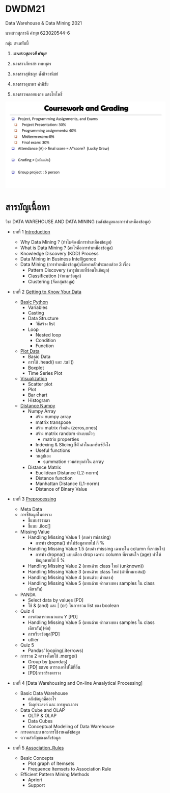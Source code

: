 # DWDM21
Data Warehouse &amp; Data Mining 2021

นางสาวสุภาวดี คำทุย 623020544-6

กลุ่ม เทเลทับบี้
1. **_นางสาวสุภาวดี คำทุย_**
 
2. นางสาวภัทรสร เทพบุตร

3. นางสาวสุพิชญา ตั้งกิจวานิชย์

4. นางสาวอุมาพร คำภิชัย

5. นางสาวพลอยบงกช แสงโทโพธิ์

 ![Coursework & Grading](DWDM21.jpg)

# สารบัญเนื้อหา

วิชา DATA WAREHOUSE AND DATA MINING (คลังข้อมูลและการทำเหมืองข้อมูล)

* บทที่ 1 [Introduction](https://github.com/SupawadeeKhamthuy/DWDM21/blob/main/Chapter1.pdf)
  * Why Data Mining ? (ทำไมต้องมีการทำเหมืองข้อมูล)
  * What is Data Mining ? (อะไรคือการทำเหมืองข้อมูล)
  * Knowledge Discovery (KDD) Process
  * Data Mining in Business Intelligence 
  * Data Mining (การทำเหมืองข้อมูล)เนื้อหาหลักประกอบด้วย 3 เรื่อง
    * Pattern Discovery (หารูปแบบที่ซ่อนในข้อมูล)
    * Classification (จำแนกข้อมูล)
    * Clustering (จัดกลุ่มข้อมูล)

* บทที่ 2 [Getting to Know Your Data](https://github.com/SupawadeeKhamthuy/DWDM21/blob/main/Chapter2.1.pdf)
  * [Basic Python](https://github.com/SupawadeeKhamthuy/DWDM21/blob/main/Data101_(Chapter2).ipynb)
    * Variables
    * Casting
    * Data Structure
      * วิธีสร้าง list
    * Loop
      * Nested loop
      * Condition
      * Function
  * [Plot Data](https://github.com/SupawadeeKhamthuy/DWDM21/blob/main/Data102_(Chapter2).ipynb)
    * Basic Data
    * การใช้ .head() และ .tail()
    * Boxplot
    * Time Series Plot
  * [Visualization](https://github.com/SupawadeeKhamthuy/DWDM21/blob/main/Data_Visualization.ipynb)
    * Scatter plot
    * Plot
    * Bar chart
    * Histogram
  * [Distance Numpy](https://github.com/SupawadeeKhamthuy/DWDM21/blob/main/Distance_Numpy.ipynb)
    * Numpy Array
      * สร้าง numpy array
      * matrix transpose
      * สร้าง matrix เริ่มต้น (zeros,ones)
      * สร้าง matrix random ค่าเเบบมั่วๆ
          * matrix properties
      * Indexing & Slicing ชี้ตัวค่าในเมทริกซ์ยังไง
      * Useful functions
      * วนลูปเอง
          * summation รวมค่าทุกค่าใน array
    * Distance Matrix
      * Euclidean Distance (L2-norm)
      * Distance function
      * Manhattan Distance (L1-norm)
      * Distance of Binary Value
 * บทที่ 3 [Preprocessing](https://github.com/SupawadeeKhamthuy/DWDM21/blob/main/Data_Preprocessing_(Chapter_3).ipynb) 
   * Meta Data
   * การชี้ข้อมูลในตาราง
     * ชี้แบบธรรมดา
     * ชี้แบบ .iloc[]
   * Missing Value
     * Handling Missing Value 1 (ลบค่า missing)
       * การทำ dropna() ทำให้ข้อมูลหายไป กี่ %
     * Handling Missing Value 1.5 (ลบค่า missing เฉพาะใน column ที่เราสนใจ)
       * การทำ dropna() แบบเลือก drop เฉพาะ column ที่เราสนใจ (age) ทำให้ข้อมูลหายไป กี่ %
     * Handling Missing Value 2 (แทนด้วย class ใหม่ (unknown))
     * Handling Missing Value 3 (แทนด้วย class ใหม่ (ค่าที่เหมาะสม))
     * Handling Missing Value 4 (แทนด้วย ค่ากลาง)
     * Handling Missing Value 5 (แทนด้วย ค่ากลางของ samples ใน class เดียวกัน)
   * PANDA
     * Select data by values [PD]
     * ใช้ & (and) และ | (or) ในการรวม list ของ boolean
   * Quiz 4
     * การต่อตารางแนวแกน Y [PD]
     * Handling Missing Value 5 (แทนด้วย ค่ากลางของ samples ใน class เดียวกัน)(ต่อ)
     * การเรียงข้อมูล[PD]
     * utlier
   * Quiz 5
     * Pandas' looping(.iterrows)
   * การรวม 2 ตารางโดยใช้ .merge()
     * Group by (pandas)
     * [PD] save ตารางเอาไปใช้ที่อื่น
     * [PD]การสร้างตาราง
  
  * บทที่ 4 [Data Warehousing and On-line Anaalytical Processing]
    * Basic Data Warehouse
      * คลังข้อมูลคืออะไร
      * วัตถุประสงค์ และ การบูรณาการ
    * Data Cube and OLAP
      * OLTP & OLAP
      * Data Cubes
      * Conceptual Modeling of Data Warehouse
    * การออกแบบ และการใช้งานคลังข้อมูล
    * ความสำคัญของคลังข้อมูล
   
  * บทที่ 5 [Association_Rules](https://github.com/SupawadeeKhamthuy/DWDM21/blob/main/Chapter6_Association_Rules.ipynb)
    * Besic Concepts
      * Plot graph of Itemsets
      * Frequence Itemsets to Association Rule
    * Efficient Pattern Mining Methods
      * Apriori
      * Support


















